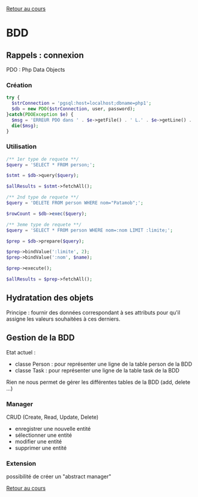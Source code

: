 [Retour au cours](../cours.md)

# BDD

## Rappels : connexion

PDO : Php Data Objects

### Création

```php
try {
  $strConnection = 'pgsql:host=localhost;dbname=php1';
  $db = new PDO($strConnection, user, password);
}catch(PDOException $e) {
  $msg = 'ERREUR PDO dans ' . $e->getFile() . ' L.' . $e->getLine() . ' : ' . $e->getMessage();
  die($msg);
}
```

### Utilisation

```php
/** 1er type de requete **/
$query = 'SELECT * FROM person;';

$stmt = $db->query($query);

$allResults = $stmt->fetchAll();

/** 2nd type de requete **/
$query = 'DELETE FROM person WHERE nom="Patamob";';

$rowCount = $db->exec($query);

/** 3eme type de requete **/
$query = 'SELECT * FROM person WHERE nom=:nom LIMIT :limite;';

$prep = $db->prepare($query);

$prep->bindValue(':limite', 2);
$prep->bindValue(':nom', $name);

$prep->execute();

$allResults = $prep->fetchAll();
```

## Hydratation des objets

Principe : fournir des données correspondant à ses attributs pour qu'il assigne les valeurs souhaitées à ces derniers.

## Gestion de la BDD

Etat actuel :

* classe Person : pour représenter une ligne de la table person de la BDD
* classe Task : pour représenter une ligne de la table task de la BDD

Rien ne nous permet de gérer les différentes tables de la BDD (add, delete ...)

### Manager

CRUD (Create, Read, Update, Delete)

* enregistrer une nouvelle entité
* sélectionner une entité
* modifier une entité
* supprimer une entité

### Extension

possibilité de créer un "abstract manager"

[Retour au cours](../cours.md)
